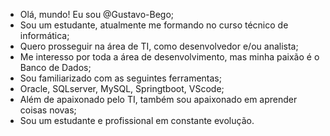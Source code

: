 -  Olá, mundo! Eu sou @Gustavo-Bego;
-  Sou um estudante, atualmente me formando no curso técnico de informática;
-  Quero prosseguir na área de TI, como desenvolvedor e/ou analista;
-  Me interesso por toda a área de desenvolvimento, mas minha paixão é o Banco de Dados;
-  Sou familiarizado com as seguintes ferramentas;
-  Oracle, SQLserver, MySQL, Springtboot, VScode;
-  Além de apaixonado pelo TI, também sou apaixonado em aprender coisas novas;
-  Sou um estudante e profissional em constante evolução.

<!---
Gustavo-Bego/Gustavo-Bego is a ✨ special ✨ repository because its `README.md` (this file) appears on your GitHub profile.
You can click the Preview link to take a look at your changes.
--->

